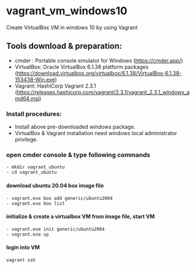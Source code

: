# vagrant_vm_windows10
Create VirtualBox VM in windows 10 by using Vagrant

## Tools download & preparation:
- cmder : Portable console emulator for Windows 
    (https://cmder.app/)
- VirtualBox: Oracle VirtualBox 6.1.38 platform packages 
    (https://download.virtualbox.org/virtualbox/6.1.38/VirtualBox-6.1.38-153438-Win.exe)
- Vagrant: HashiCorp Vagrant 2.3.1 
    (https://releases.hashicorp.com/vagrant/2.3.1/vagrant_2.3.1_windows_amd64.msi)

### Install procedures:
- Install above pre-downloaded windows package.
- VirtualBox & Vagrant installation need windows local administrator privilege.

### open cmder console & type following commands
  ```
  - mkdir vagrant_ubuntu
  - cd vagrant_ubuntu
  ```
  #### download ubuntu 20.04 box image file
  ```
  - vagrant.exe box add generic/ubuntu2004
  - vagrant.exe box list
  ```
  #### initialize & create a virtualbox VM from image file, start VM
  ```
  - vagrant.exe init generic/ubuntu2004
  - vagrant.exe up
  ```
  #### login into VM
  ```
  vagrant ssh
  ```
